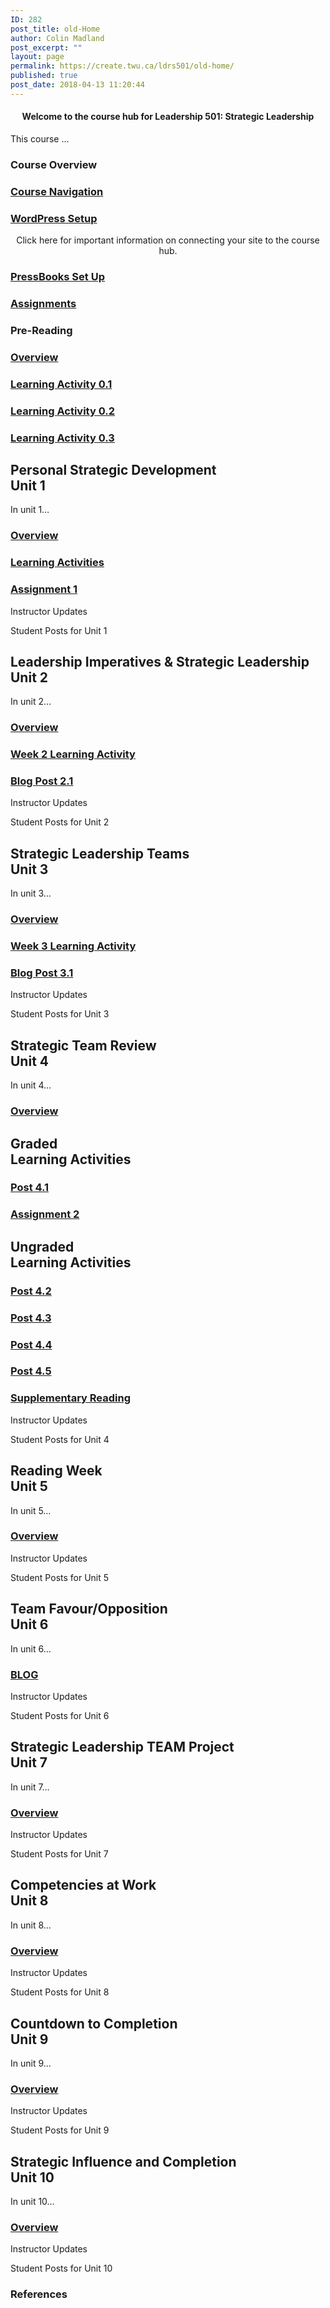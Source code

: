 ```yaml
---
ID: 282
post_title: old-Home
author: Colin Madland
post_excerpt: ""
layout: page
permalink: https://create.twu.ca/ldrs501/old-home/
published: true
post_date: 2018-04-13 11:20:44
---
```

<!--themify_builder_static--><h4 style="text-align: center">Welcome to the course hub for Leadership 501: Strategic Leadership</h4> <p>This course &#8230;</p>
 
 
 
 
 <h3>Course Overview</h3> 
 
 
 <a href="https://create.twu.ca/ldrs501/navigating-a-connected-course/"> 
 
 </a> 
 <h3><a href="https://create.twu.ca/ldrs501/navigating-a-connected-course/">Course Navigation</a></h3> 
 
 
 <a href="https://create.twu.ca/ldrs501/wordpress-settings/"> 
 
 </a> 
 <h3><a href="https://create.twu.ca/ldrs501/wordpress-settings/">WordPress Setup</a></h3> <p style="text-align: center">Click here for important information on connecting your site to the course hub.</p> 
 
 
 <a href="https://create.twu.ca/ldrs501/accessing-pressbooks"> 
 
 </a> 
 <h3><a href="https://create.twu.ca/ldrs501/accessing-pressbooks">PressBooks Set Up</a></h3> 
 
 
 <a href="https://create.twu.ca/ldrs501/course-assignments/"> 
 
 </a> 
 <h3><a href="https://create.twu.ca/ldrs501/course-assignments/">Assignments</a></h3> 
 
<h3>Pre-Reading<br /></h3>
 
 <a href="https://create.twu.ca/ldrs501/week-0/"> 
 
 </a> 
 <h3><a href="https://create.twu.ca/ldrs501/week-0/">Overview</a></h3> 
 
 
 <a href="https://create.twu.ca/ldrs501/activity-0-1/"> 
 
 </a> 
 <h3><a href="https://create.twu.ca/ldrs501/activity-0-1/">Learning Activity 0.1</a></h3> 
 
 
 <a href="https://create.twu.ca/ldrs501/activity-0-2"> 
 
 </a> 
 <h3><a href="https://create.twu.ca/ldrs501/activity-0-2">Learning Activity 0.2</a></h3> 
 
 
 <a href="https://create.twu.ca/ldrs501/activity-0-2"> 
 
 </a> 
 <h3><a href="https://create.twu.ca/ldrs501/activity-0-2">Learning Activity 0.3</a></h3> 
 
<h2>Personal Strategic Development<br />Unit 1</h2>
 <p>In unit 1&#8230;</p>
 
 <a href="https://create.twu.ca/ldrs501/unit-1/"> 
 
 </a> 
 <h3><a href="https://create.twu.ca/ldrs501/unit-1/">Overview</a></h3> 
 
 
 <a href="https://create.twu.ca/ldrs501/unit-1-learning-activities/"> 
 
 </a> 
 <h3><a href="https://create.twu.ca/ldrs501/unit-1-learning-activities/">Learning Activities</a></h3> 
 
 
 <a href="https://create.twu.ca/ldrs501/assignment-1"> 
 
 </a> 
 <h3><a href="https://create.twu.ca/ldrs501/assignment-1">Assignment 1</a></h3> 
 
 
 Instructor Updates 
 
 Student Posts for Unit 1 
<h2>Leadership Imperatives &amp; Strategic Leadership<br />Unit 2</h2>
 <p>In unit 2&#8230;</p>
 
 <a href="https://create.twu.ca/ldrs501/unit-2/"> 
 
 </a> 
 <h3><a href="https://create.twu.ca/ldrs501/unit-2/">Overview</a></h3> 
 
 
 <a href="https://create.twu.ca/ldrs501/unit-2-learning-activity-learning-notes/"> 
 
 </a> 
 <h3><a href="https://create.twu.ca/ldrs501/unit-2-learning-activity-learning-notes/">Week 2 Learning Activity</a></h3> 
 
 
 <a href="https://create.twu.ca/ldrs501/week-2-blog-1-leadership-imperatives-strategic-leadership/"> 
 
 </a> 
 <h3><a href="https://create.twu.ca/ldrs501/week-2-blog-1-leadership-imperatives-strategic-leadership/">Blog Post 2.1</a></h3> 
 
 
 Instructor Updates 
 
 Student Posts for Unit 2 
<h2>Strategic Leadership Teams<br />Unit 3</h2>
 <p>In unit 3&#8230;</p>
 
 <a href="https://create.twu.ca/ldrs501/unit-3/"> 
 
 </a> 
 <h3><a href="https://create.twu.ca/ldrs501/unit-3/">Overview</a></h3> 
 
 
 <a href="https://create.twu.ca/ldrs501/unit-3-learning-activities/"> 
 
 </a> 
 <h3><a href="https://create.twu.ca/ldrs501/unit-3-learning-activities/">Week 3 Learning Activity</a></h3> 
 
 
 <a href="https://create.twu.ca/ldrs501/week-3-post-3-1/"> 
 
 </a> 
 <h3><a href="https://create.twu.ca/ldrs501/week-3-post-3-1/">Blog Post 3.1</a></h3> 
 
 
 Instructor Updates 
 
 Student Posts for Unit 3 
<h2>Strategic Team Review<br />Unit 4</h2>
 <p>In unit 4&#8230;</p>
 
 <a href="https://create.twu.ca/ldrs501/unit-4/"> 
 
 </a> 
 <h3><a href="https://create.twu.ca/ldrs501/unit-4/">Overview</a></h3> 
 
<h2>Graded<br />Learning Activities</h2>
 
 <a href="https://create.twu.ca/ldrs501/post-4-1/"> 
 
 </a> 
 <h3><a href="https://create.twu.ca/ldrs501/post-4-1/">Post 4.1</a></h3> 
 
 
 <a href="https://create.twu.ca/ldrs501/assignment-2/"> 
 
 </a> 
 <h3><a href="https://create.twu.ca/ldrs501/assignment-2/">Assignment 2</a></h3> 
 
<h2>Ungraded<br />Learning Activities</h2>
 
 <a href="https://create.twu.ca/ldrs501/week-4-post-4-2/"> 
 
 </a> 
 <h3><a href="https://create.twu.ca/ldrs501/week-4-post-4-2/">Post 4.2</a></h3> 
 
 
 <a href="https://create.twu.ca/ldrs501/week-4-post-4-3/"> 
 
 </a> 
 <h3><a href="https://create.twu.ca/ldrs501/week-4-post-4-3/">Post 4.3</a></h3> 
 
 
 <a href="https://create.twu.ca/ldrs501/week-4-post-4-4/"> 
 
 </a> 
 <h3><a href="https://create.twu.ca/ldrs501/week-4-post-4-4/">Post 4.4</a></h3> 
 
 
 <a href="https://create.twu.ca/ldrs501/week-4-post-4-5/"> 
 
 </a> 
 <h3><a href="https://create.twu.ca/ldrs501/week-4-post-4-5/">Post 4.5</a></h3> 
 
 
 <a href="https://create.twu.ca/ldrs501/week-4-supplementary-reading/"> 
 
 </a> 
 <h3><a href="https://create.twu.ca/ldrs501/week-4-supplementary-reading/">Supplementary Reading</a></h3> 
 
 
 Instructor Updates 
 
 Student Posts for Unit 4 
<h2>Reading Week<br />Unit 5</h2>
 <p>In unit 5&#8230;</p>
 
 <a href="https://create.twu.ca/ldrs501/unit-5/"> 
 
 </a> 
 <h3><a href="https://create.twu.ca/ldrs501/unit-5/">Overview</a></h3> 
 
 
 Instructor Updates 
 
 Student Posts for Unit 5 
<h2>Team Favour/Opposition<br />Unit 6</h2>
 <p>In unit 6&#8230;</p>
 
 <a href="https://create.twu.ca/ldrs501/unit-6/"> 
 
 </a> 
 <h3><a href="https://create.twu.ca/ldrs501/unit-6/">BLOG</a></h3> 
 
 
 Instructor Updates 
 
 Student Posts for Unit 6 
<h2>Strategic Leadership TEAM Project<br />Unit 7</h2>
 <p>In unit 7&#8230;</p>
 
 <a href="https://create.twu.ca/ldrs501/unit-7/"> 
 
 </a> 
 <h3><a href="https://create.twu.ca/ldrs501/unit-7/">Overview</a></h3> 
 
 
 Instructor Updates 
 
 Student Posts for Unit 7 
<h2>Competencies at Work<br />Unit 8</h2>
 <p>In unit 8&#8230;</p>
 
 <a href="https://create.twu.ca/ldrs501/unit-8/"> 
 
 </a> 
 <h3><a href="https://create.twu.ca/ldrs501/unit-8/">Overview</a></h3> 
 
 
 Instructor Updates 
 
 Student Posts for Unit 8 
<h2>Countdown to Completion<br />Unit 9</h2>
 <p>In unit 9&#8230;</p>
 
 <a href="https://create.twu.ca/ldrs501/unit-8-2/"> 
 
 </a> 
 <h3><a href="https://create.twu.ca/ldrs501/unit-8-2/">Overview</a></h3> 
 
 
 Instructor Updates 
 
 Student Posts for Unit 9 
<h2>Strategic Influence and Completion<br />Unit 10</h2>
 <p>In unit 10&#8230;</p>
 
 <a href="https://create.twu.ca/ldrs501/unit-10/"> 
 
 </a> 
 <h3><a href="https://create.twu.ca/ldrs501/unit-10/">Overview</a></h3> 
 
 
 Instructor Updates 
 
 Student Posts for Unit 10 
 <h3>References</h3> <p> </p><!--/themify_builder_static-->